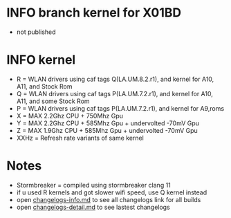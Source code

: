 # INFO branch kernel for X01BD
* not published

# INFO kernel
* R = WLAN drivers using caf tags Q(LA.UM.8.2.r1), and kernel for A10, A11, and Stock Rom
* Q = WLAN drivers using caf tags P(LA.UM.7.2.r1), and kernel for A10, A11, and some Stock Rom
* P = WLAN drivers using caf tags P(LA.UM.7.2.r1), and kernel for A9,roms
* X = MAX 2.2Ghz CPU + 750Mhz Gpu
* Y = MAX 2.2Ghz CPU + 585Mhz Gpu + undervolted -70mV Gpu
* Z = MAX 1.9Ghz CPU + 585Mhz Gpu + undervolted -70mV Gpu
* XXHz = Refresh rate variants of same kernel

# Notes
* Stormbreaker = compiled using stormbreaker clang 11
* if u used R kernels and got slower wifi speed, use Q kernel instead
* open <a href="https://github.com/ZyCromerZ/android_kernel_asus_sdm660/blob/changelogs/changelogs-info.MD">changelogs-info.md</a> to see all changelogs link for all builds
* open <a href="https://github.com/ZyCromerZ/android_kernel_asus_sdm660/blob/changelogs/changelogs-detail.MD">changelogs-detail.md</a> to see lastest changelogs